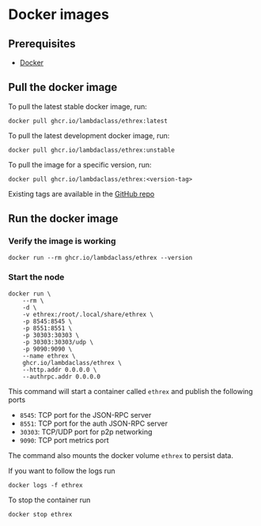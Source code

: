 # Docker images

## Prerequisites

- [Docker](https://www.docker.com/get-started/)

## Pull the docker image

To pull the latest stable docker image, run:

```
docker pull ghcr.io/lambdaclass/ethrex:latest
```

To pull the latest development docker image, run:

```
docker pull ghcr.io/lambdaclass/ethrex:unstable
```

To pull the image for a specific version, run:

```
docker pull ghcr.io/lambdaclass/ethrex:<version-tag>
```

Existing tags are available in the [GitHub repo](https://github.com/lambdaclass/ethrex/tags)

## Run the docker image

### Verify the image is working

```
docker run --rm ghcr.io/lambdaclass/ethrex --version
```

### Start the node

```
docker run \
    --rm \
    -d \
    -v ethrex:/root/.local/share/ethrex \
    -p 8545:8545 \
    -p 8551:8551 \
    -p 30303:30303 \
    -p 30303:30303/udp \
    -p 9090:9090 \
    --name ethrex \
    ghcr.io/lambdaclass/ethrex \
    --http.addr 0.0.0.0 \
    --authrpc.addr 0.0.0.0
```

This command will start a container called `ethrex` and publish the following ports

- `8545`: TCP port for the JSON-RPC server
- `8551`: TCP port for the auth JSON-RPC server
- `30303`: TCP/UDP port for p2p networking
- `9090`: TCP port metrics port

The command also mounts the docker volume `ethrex` to persist data.

If you want to follow the logs run
```
docker logs -f ethrex 
```

To stop the container run

```
docker stop ethrex
```
